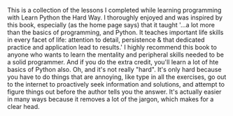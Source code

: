 This is a collection of the lessons I completed while learning programming with Learn Python the Hard Way.  I thoroughly enjoyed and was inspired by this book, especially (as the home page says) that it taught '...a lot more than the basics of programming, and Python. It teaches important life skills in every facet of life: attention to detail, persistence & that dedicated practice and application lead to results.'  I highly recommend this book to anyone who wants to learn the mentality and peripheral skills needed to be a solid programmer.  And if you do the extra credit, you'll learn a lot of hte basics of Python also.  Oh, and it's not really "hard".  It's only hard because you have to do things that are annoying, like type in all the exercises, go out to the internet to proactively seek information and solutions, and attempt to figure things out before the author tells you the answer.  It's actually easier in many ways because it removes a lot of the jargon, which makes for a clear head.
